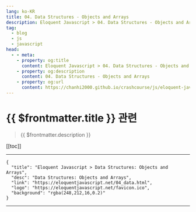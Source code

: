 ```yaml
---
lang: ko-KR
title: 04. Data Structures - Objects and Arrays
description: Eloquent Javascript > 04. Data Structures - Objects and Arrays
tag: 
  - blog
  - js
  - javascript
head:
  - - meta:
    - property: og:title
      content: Eloquent Javascript > 04. Data Structures - Objects and Arrays
    - property: og:description
      content: 04. Data Structures - Objects and Arrays
    - property: og:url
      content: https://chanhi2000.github.io/crashcourse/js/eloquent-javascript/04.html
---
```


# {{ $frontmatter.title }} 관련

> {{ $frontmatter.description }}

[[toc]]

---

```component VPCard
{
  "title": "Eloquent Javascript > Data Structures: Objects and Arrays",
  "desc": "Data Structures: Objects and Arrays",
  "link": "https://eloquentjavascript.net/04_data.html",
  "logo": "https://eloquentjavascript.net/favicon.ico",
  "background": "rgba(248,212,16,0.2)"
}
```

---

<TagLinks />